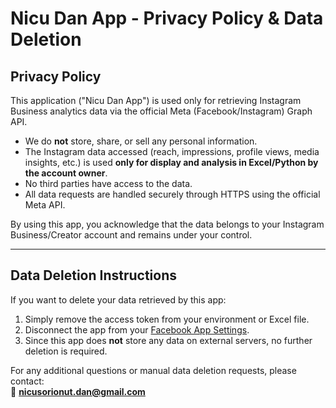 # Nicu Dan App - Privacy Policy & Data Deletion

## Privacy Policy
This application ("Nicu Dan App") is used only for retrieving Instagram Business analytics data via the official Meta (Facebook/Instagram) Graph API.

- We do **not** store, share, or sell any personal information.  
- The Instagram data accessed (reach, impressions, profile views, media insights, etc.) is used **only for display and analysis in Excel/Python by the account owner**.  
- No third parties have access to the data.  
- All data requests are handled securely through HTTPS using the official Meta API.

By using this app, you acknowledge that the data belongs to your Instagram Business/Creator account and remains under your control.

---

## Data Deletion Instructions
If you want to delete your data retrieved by this app:
1. Simply remove the access token from your environment or Excel file.  
2. Disconnect the app from your [Facebook App Settings](https://www.facebook.com/settings?tab=business_tools).  
3. Since this app does **not** store any data on external servers, no further deletion is required.

For any additional questions or manual data deletion requests, please contact:  
📧 **nicusorionut.dan@gmail.com**
